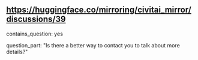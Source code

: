 ## https://huggingface.co/mirroring/civitai_mirror/discussions/39

contains_question: yes

question_part: "Is there a better way to contact you to talk about more details?"